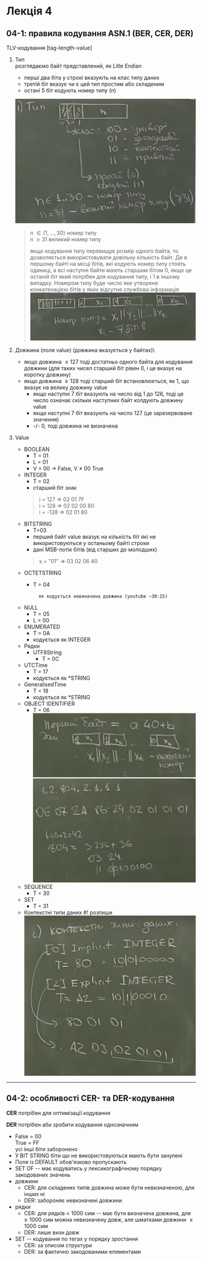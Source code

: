 # Лекція 4
## 04-1: правила кодування ASN.1 (BER, CER, DER) 

TLV-кодування [tag-length-value]

1. Тип\
    розглядаємо байт представлений, як Litle Endian

    * перші два біта у строкі вказують на клас типу даних
    * третій біт вказує чи є цей тип простим або складеним 
    * остані 5 біт кодують номер типу (n)

    ![](./pictures/T.png)
    > n $\in \{1, \ldots, 30\}$ номер типу \
    > n $\ge 31$ великий номер типу
    > 
    > якщо кодування типу перевищує розмір одного байта, то дозволяється використовувати
    довільну кількість байт. Де в першому байті на місці бітів, які кодують номер типу стоять одиниці, а всі наступні байти мають старшим бітом 0, якщо це останій біт який потрібен для кодування типу, і 1 в іншому випадку. Номером типу буде число яке утворене конкатенацією бітів у яких відсутня службова інформація
    > ![](./pictures/ST.png)

2. Довжина (поля value) (довжина вказується у байтах)\
    * якщо довжина $\le 127$ тоді достатньо одного байта для кодування довжини (для таких чисел
    старший біт рівен 0, і це вказує на коротку довжину)
    * якщо довжина $\ge 128$ тоді старший біт встановлюється, як 1, що вказує на велику довжину value 
        * якщо наступні 7 біт вказують на число від 1 до 126, тоді це число означає скільки наступних 
        байт колдують довжину value
        * якщо наступні 7 біт вказують на число 127 (це зарезервоване значення)
        * -/- 0, тоді довжина не визначена

3. Value
    * BOOLEAN 
        * T = 01
        * L = 01
        * V = 00 -> False, V $\ne$ 00 True
    * INTEGER 
        * T = 02
        * старший біт знак
        > i = 127 $\Rightarrow$ 02 01 7F \
        > i = 128 $\Rightarrow$ 02 02 00 80\
        > i = -128 $\Rightarrow$ 02 01 80
    * BITSTRING 
        * T=03 
        * перший байт value вказує на кількість біт які не використовуються у останьому байті строки
        * дані MSB-потік бітів (від старших до  молодших)
        > s = "01" $\Rightarrow$ 03 02 06 40
    * OCTETSTRING 
        * T = 04

                як кодується невиначена довжина (youtube ~30:15)
    * NULL 
        * T = 05
        * L = 00
    * ENUMERATED
        * T = 0A
        * кодується як INTEGER
    * Рядки 
        * UTF8String
            * T = 0C 
    * UTCTime 
        * T = 17
        * кодується як *STRING
    * GeneralisedTime 
        * T = 18
        * кодується як *STRING
    * OBJECT IDENTIFIER
        * T = 06\
        ![](./pictures/FB.png)\
        ![](./pictures/TOI.png)
    * SEQUENCE 
        * T = 30
    * SET 
        * T = 31
    * Контекстні типи даних  #! розпиши\
        ![](./pictures/EIC.png)

---

## 04-2: особливості CER- та DER-кодування

**CER**  потрібен для оптимізації кодування

**DER** потрібен аби зробити кодування однозначним

* False = 00 \
    True = FF \
    усі інші біти заборонено 
* У BIT STRING біти що не використовуються мають бути занулені
* Поля із DEFAULT обов'язково пропускають
* SET OF -- має кодуватись у лексикографічному порядку закодованих значень
* довжини
    * CER: для складених типів довжина може бути невизначеною, для інших ні
    * DER: забороняє невизначені довжини
* рядки
    * CER: для рядків < 1000 сим -- має бути визначена довжина, для $\ge 1000$ сим можна невизначену довж, але шматками довжини $\ge 1000$ сим
    * DER: лише визн довж
* SET -- кодування по тегах у порядку зростання
    * CER: за описом структури 
    * DER: за фактично закодованими елементами